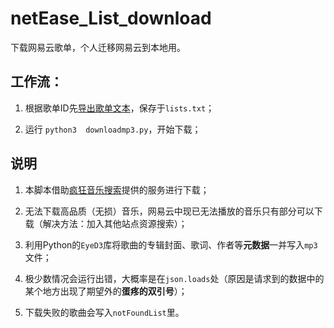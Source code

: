# netEase_List_download


 下载网易云歌单，个人迁移网易云到本地用。

## 工作流：

1. 根据歌单ID先[导出歌单文本](https://yyrcd.com/2018/11/14/n2s-zh/)，保存于`lists.txt`；

2.  运行 `python3  downloadmp3.py`，开始下载；

## 说明

1. 本脚本借助[疯狂音乐搜索](http://music.ifkdy.com/?name=mc6%20-%20Leaf&type=netease)提供的服务进行下载；

2. 无法下载高品质（无损）音乐，网易云中现已无法播放的音乐只有部分可以下载（解决方法：加入其他站点资源搜索）；

3. 利用Python的`EyeD3`库将歌曲的专辑封面、歌词、作者等**元数据**一并写入`mp3`文件；

4. 极少数情况会运行出错，大概率是在`json.loads`处（原因是请求到的数据中的某个地方出现了期望外的**蛋疼的双引号**）；

5. 下载失败的歌曲会写入`notFoundList`里。
